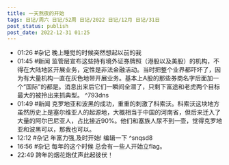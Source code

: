```yaml
---
title: 一天熬夜的开始
tags: 日记/周六 日记/52周 日记/2022 日记/12月 日记/31日
post_status: publish
post_date: 2022-12-31 01:25
---
```


- 01:26 #杂记 晚上睡觉的时候突然想起以前的我
- 01:45 #新闻 监管层宣布这些持有境外证券牌照（港股以及美股）的机构，不得在大陆地区开展业务，定性是非法金融活动。当时把整个业界都吓坏了，因为有大量机构一直在灰色地带开展业务。基本上A股的那些券商名字后面加一个“国际”的都是。消息出来后它们一瞬间全潜了，只剩下富途和老虎两个目标最大的被拎出来抓典型。 ^793dns
- 01:49 #新闻 克罗地亚和波黑的成功，重重的刺激了科索沃。科索沃这块地方虽然历史上是塞尔维亚人的起源地，大概相当于中国的河南省，但后来迁入了大量的阿尔巴尼亚人，占比接近90%。他们和塞族人尿不到一壶，觉得克罗地亚和波黑可以，那我也可以。
- 12:12 #杂记 年富力强,及时开始!  编辑一下 ^snqsd8
- 16:56 #杂记 每年的这个时候 总会有一些人开始立flag。 
- 22:49 跨年的烟花炮仗声此起彼伏！